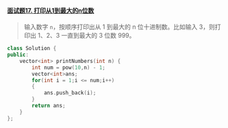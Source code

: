 #### [面试题17. 打印从1到最大的n位数](https://leetcode-cn.com/problems/da-yin-cong-1dao-zui-da-de-nwei-shu-lcof/)

> 输入数字 `n`，按顺序打印出从 1 到最大的 n 位十进制数。比如输入 3，则打印出 1、2、3 一直到最大的 3 位数 999。

```c++
class Solution {
public:
    vector<int> printNumbers(int n) {
        int num = pow(10,n) - 1;
        vector<int>ans;
        for(int i = 1;i <= num;i++)
        {
            ans.push_back(i);
        }
        return ans;
    }
};
```

